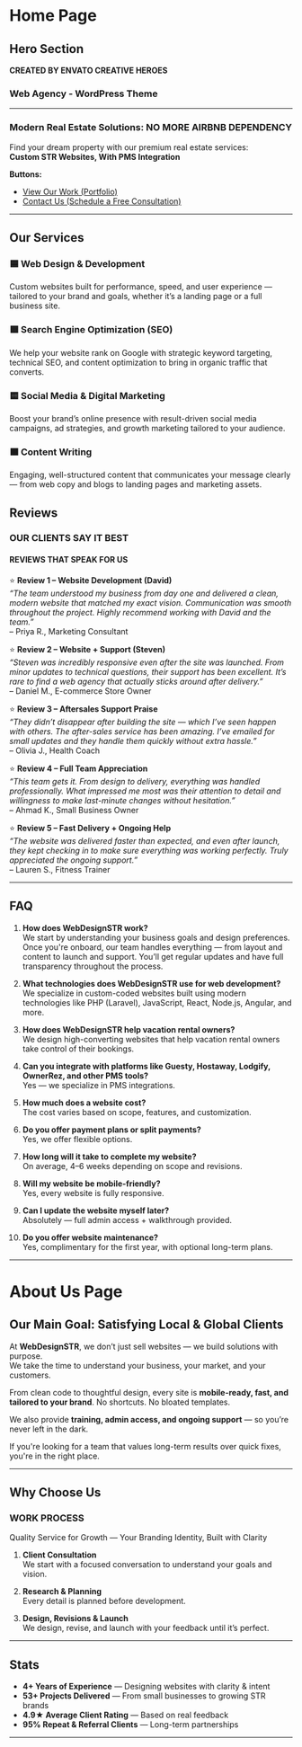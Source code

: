 
# Home Page

## Hero Section

**CREATED BY ENVATO CREATIVE HEROES**  
### Web Agency - WordPress Theme

---

### Modern Real Estate Solutions: NO MORE AIRBNB DEPENDENCY  
Find your dream property with our premium real estate services:  
**Custom STR Websites, With PMS Integration**

**Buttons:**  
- [View Our Work (Portfolio)](#portfolio)  
- [Contact Us (Schedule a Free Consultation)](#contact)

---


## Our Services

### 🟦 Web Design & Development  
Custom websites built for performance, speed, and user experience — tailored to your brand and goals, whether it’s a landing page or a full business site.

### 🟩 Search Engine Optimization (SEO)  
We help your website rank on Google with strategic keyword targeting, technical SEO, and content optimization to bring in organic traffic that converts.

### 🟨 Social Media & Digital Marketing  
Boost your brand’s online presence with result-driven social media campaigns, ad strategies, and growth marketing tailored to your audience.

### 🟧 Content Writing  
Engaging, well-structured content that communicates your message clearly — from web copy and blogs to landing pages and marketing assets.



## Reviews

### OUR CLIENTS SAY IT BEST  
#### REVIEWS THAT SPEAK FOR US

⭐️ **Review 1 – Website Development (David)**  
*“The team understood my business from day one and delivered a clean, modern website that matched my exact vision. Communication was smooth throughout the project. Highly recommend working with David and the team.”*  
– Priya R., Marketing Consultant  

⭐️ **Review 2 – Website + Support (Steven)**  
*“Steven was incredibly responsive even after the site was launched. From minor updates to technical questions, their support has been excellent. It’s rare to find a web agency that actually sticks around after delivery.”*  
– Daniel M., E-commerce Store Owner  

⭐️ **Review 3 – Aftersales Support Praise**  
*“They didn’t disappear after building the site — which I’ve seen happen with others. The after-sales service has been amazing. I’ve emailed for small updates and they handle them quickly without extra hassle.”*  
– Olivia J., Health Coach  

⭐️ **Review 4 – Full Team Appreciation**  
*“This team gets it. From design to delivery, everything was handled professionally. What impressed me most was their attention to detail and willingness to make last-minute changes without hesitation.”*  
– Ahmad K., Small Business Owner  

⭐️ **Review 5 – Fast Delivery + Ongoing Help**  
*“The website was delivered faster than expected, and even after launch, they kept checking in to make sure everything was working perfectly. Truly appreciated the ongoing support.”*  
– Lauren S., Fitness Trainer  

---

## FAQ

1. **How does WebDesignSTR work?**  
We start by understanding your business goals and design preferences. Once you're onboard, our team handles everything — from layout and content to launch and support. You’ll get regular updates and have full transparency throughout the process.

2. **What technologies does WebDesignSTR use for web development?**  
We specialize in custom-coded websites built using modern technologies like PHP (Laravel), JavaScript, React, Node.js, Angular, and more.

3. **How does WebDesignSTR help vacation rental owners?**  
We design high-converting websites that help vacation rental owners take control of their bookings.

4. **Can you integrate with platforms like Guesty, Hostaway, Lodgify, OwnerRez, and other PMS tools?**  
Yes — we specialize in PMS integrations.

5. **How much does a website cost?**  
The cost varies based on scope, features, and customization.

6. **Do you offer payment plans or split payments?**  
Yes, we offer flexible options.

7. **How long will it take to complete my website?**  
On average, 4–6 weeks depending on scope and revisions.

8. **Will my website be mobile-friendly?**  
Yes, every website is fully responsive.

9. **Can I update the website myself later?**  
Absolutely — full admin access + walkthrough provided.

10. **Do you offer website maintenance?**  
Yes, complimentary for the first year, with optional long-term plans.

---

# About Us Page

## Our Main Goal: Satisfying Local & Global Clients

At **WebDesignSTR**, we don’t just sell websites — we build solutions with purpose.  
We take the time to understand your business, your market, and your customers.

From clean code to thoughtful design, every site is **mobile-ready, fast, and tailored to your brand**. No shortcuts. No bloated templates.  

We also provide **training, admin access, and ongoing support** — so you’re never left in the dark.  

If you're looking for a team that values long-term results over quick fixes, you're in the right place.

---

## Why Choose Us

### WORK PROCESS  
Quality Service for Growth — Your Branding Identity, Built with Clarity

1. **Client Consultation**  
We start with a focused conversation to understand your goals and vision.

2. **Research & Planning**  
Every detail is planned before development.

3. **Design, Revisions & Launch**  
We design, revise, and launch with your feedback until it’s perfect.

---

## Stats

- **4+ Years of Experience** — Designing websites with clarity & intent  
- **53+ Projects Delivered** — From small businesses to growing STR brands  
- **4.9★ Average Client Rating** — Based on real feedback  
- **95% Repeat & Referral Clients** — Long-term partnerships

---

